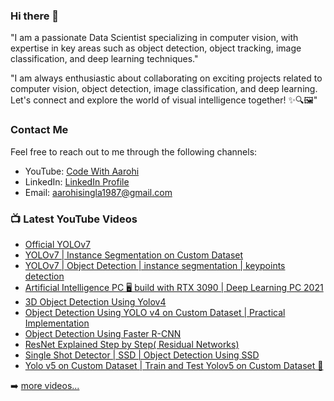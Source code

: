### Hi there 👋  

"I am a passionate Data Scientist specializing in computer vision, with expertise in key areas such as object detection, object tracking, image classification, and deep learning techniques."

"I am always enthusiastic about collaborating on exciting projects related to computer vision, object detection, image classification, and deep learning. Let's connect and explore the world of visual intelligence together! ✨🔍🖼️"

### Contact Me
Feel free to reach out to me through the following channels:
- YouTube: [Code With Aarohi](https://www.youtube.com/channel/UCgHDngFV50KmbqF_6-K8XhA)
- LinkedIn: [LinkedIn Profile](https://www.linkedin.com/in/aarohi-akminder-singla-761b2448/)
- Email: aarohisingla1987@gmail.com
 



### 📺 Latest YouTube Videos

<!-- YOUTUBE:START -->
- [Official YOLOv7](https://www.youtube.com/watch?v=n0Lp59zjQPE&t=421s)
- [YOLOv7 | Instance Segmentation on Custom Dataset](https://www.youtube.com/watch?v=qej73NGDQfo&t=543s)
- [YOLOv7 | Object Detection | instance segmentation | keypoints detection](https://www.youtube.com/watch?v=ag88beS_fvM&t=392s)
- [Artificial Intelligence PC 🖥️ build with RTX 3090 | Deep Learning PC 2021](https://www.youtube.com/watch?v=dVc_e9FkmKQ&t=87s)
- [3D Object Detection Using Yolov4](https://www.youtube.com/watch?v=F3IEobi7Li4)
- [Object Detection Using YOLO v4 on Custom Dataset | Practical Implementation](https://youtu.be/yGMZOD44GrI)
- [Object Detection Using Faster R-CNN](https://youtu.be/iHf2xHQ2VYo)
- [ResNet Explained Step by Step( Residual Networks)](https://youtu.be/Uuc1wdqMFtQ)
- [Single Shot Detector | SSD | Object Detection Using SSD](https://youtu.be/NUEim5bF0_0)
- [Yolo v5 on Custom Dataset | Train and Test Yolov5 on Custom Dataset 🤯](https://youtu.be/80Q3HIBy7Qg)
<!-- YOUTUBE:END -->

➡️ [more videos...](https://www.youtube.com/channel/UCgHDngFV50KmbqF_6-K8XhA)

<!--
📈 **My GitHub Stats**:  
[![Aarohi's GitHub Stats](https://github-readme-stats.vercel.app/api?username=AarohiSingla&theme=gotham&show_icons=true&count_private=true)](https://github.com/AarohiSingla)
-->
